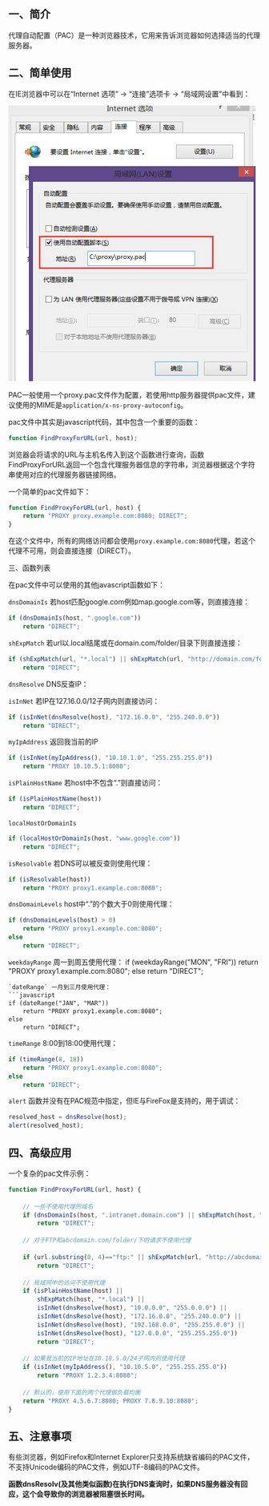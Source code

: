 ## 一、简介

代理自动配置（PAC）是一种浏览器技术，它用来告诉浏览器如何选择适当的代理服务器。

## 二、简单使用

在IE浏览器中可以在“Internet 选项” -> “连接”选项卡 -> “局域网设置”中看到：

![](https://github.com/fly2xiang/fly2xiang_blog/raw/master/images/pac.png)
    

PAC一般使用一个proxy.pac文件作为配置，若使用http服务器提供pac文件，建议使用的MIME是`application/x-ns-proxy-autoconfig`。

pac文件中其实是javascript代码，其中包含一个重要的函数：
```javascript
function FindProxyForURL(url, host);
```
浏览器会将请求的URL与主机名传入到这个函数进行查询，函数FindProxyForURL返回一个包含代理服务器信息的字符串，浏览器根据这个字符串使用对应的代理服务器链接网络。

一个简单的pac文件如下：
```javascript
function FindProxyForURL(url, host) {
    return "PROXY proxy.example.com:8080; DIRECT";
}
```
在这个文件中，所有的网络访问都会使用`proxy.example.com:8080`代理，若这个代理不可用，则会直接连接（DIRECT）。

三、函数列表

在pac文件中可以使用的其他javascript函数如下：

`dnsDomainIs` 若host匹配google.com例如map.google.com等，则直接连接：
```javascript
if (dnsDomainIs(host, ".google.com"))
    return "DIRECT";
```
`shExpMatch` 若url以.local结尾或在domain.com/folder/目录下则直接连接：
```javascript
if (shExpMatch(url, "*.local") || shExpMatch(url, "http://domain.com/folder/*"))
    return "DIRECT";
```
`dnsResolve` DNS反查IP：

`isInNet` 若IP在127.16.0.0/12子网内则直接访问：
```javascript
if (isInNet(dnsResolve(host), "172.16.0.0", "255.240.0.0"))
    return "DIRECT";
```
`myIpAddress` 返回我当前的IP
```javascript
if (isInNet(myIpAddress(), "10.10.1.0", "255.255.255.0"))
    return "PROXY 10.10.5.1:8080";
```
`isPlainHostName` 若host中不包含“.”则直接访问：
```javascript
if (isPlainHostName(host))
    return "DIRECT";
```
`localHostOrDomainIs`
```javascript
if (localHostOrDomainIs(host, "www.google.com"))
    return "DIRECT";
```
`isResolvable` 若DNS可以被反查则使用代理：
```javascript
if (isResolvable(host))
    return "PROXY proxy1.example.com:8080";
```
`dnsDomainLevels` host中“.”的个数大于0则使用代理：
```javascript
if (dnsDomainLevels(host) > 0)
    return "PROXY proxy1.example.com:8080";
else
    return "DIRECT";
```
`weekdayRange` 周一到周五使用代理：
if (weekdayRange("MON", "FRI"))
    return "PROXY proxy1.example.com:8080";
else
    return "DIRECT";
```
`dateRange` 一月到三月使用代理：
```javascript
if (dateRange("JAN", "MAR"))
    return "PROXY proxy1.example.com:8080";
else
    return "DIRECT";
```
`timeRange` 8:00到18:00使用代理：
```javascript
if (timeRange(8, 18))
    return "PROXY proxy1.example.com:8080";
else
    return "DIRECT";
```
`alert` 函数并没有在PAC规范中指定，但IE与FireFox是支持的，用于调试：
```javascript
resolved_host = dnsResolve(host);
alert(resolved_host);
```
## 四、高级应用

一个复杂的pac文件示例：
```javascript
function FindProxyForURL(url, host) {

    // 一些不使用代理的域名
    if (dnsDomainIs(host, ".intranet.domain.com") || shExpMatch(host, "(*.abcdomain.com|abcdomain.com)"))
        return "DIRECT";

    // 对于FTP和abcdomain.com/folder/下的请求不使用代理

    if (url.substring(0, 4)=="ftp:" || shExpMatch(url, "http://abcdomain.com/folder/*"))
        return "DIRECT";

    // 局域网中的访问不使用代理
    if (isPlainHostName(host) ||
        shExpMatch(host, "*.local") ||
        isInNet(dnsResolve(host), "10.0.0.0", "255.0.0.0") ||
        isInNet(dnsResolve(host), "172.16.0.0", "255.240.0.0") ||
        isInNet(dnsResolve(host), "192.168.0.0", "255.255.0.0") ||
        isInNet(dnsResolve(host), "127.0.0.0", "255.255.255.0"))
        return "DIRECT";

    // 如果我当前的IP地址在10.10.5.0/24子网内则使用代理
    if (isInNet(myIpAddress(), "10.10.5.0", "255.255.255.0"))
        return "PROXY 1.2.3.4:8080";

    // 默认的，使用下面的两个代理做负载均衡
    return "PROXY 4.5.6.7:8080; PROXY 7.8.9.10:8080";
}
```
## 五、注意事项

有些浏览器，例如Firefox和Internet Explorer只支持系统缺省编码的PAC文件，不支持Unicode编码的PAC文件，例如UTF-8编码的PAC文件。

**函数dnsResolv(及其他类似函数)在执行DNS查询时，如果DNS服务器没有回应，这个会导致你的浏览器被阻塞很长时间。**